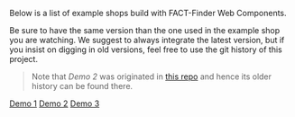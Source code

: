 Below is a list of example shops build with FACT-Finder Web Components.

Be sure to have the same version than the one used in the example shop you are watching. 
We suggest to always integrate the latest version, but if you insist on digging in old versions,
feel free to use the git history of this project.

 > Note that *Demo 2* was originated in [this repo](https://github.com/FACT-Finder-Web-Components/example-shop-impl)
 and hence its older history can be found there.

[Demo 1](https://fact-finder-web-components.github.io/shop-designs/Demo_1/index.html)
[Demo 2](https://fact-finder-web-components.github.io/shop-designs/Demo_2/index.html)
[Demo 3](https://fact-finder-web-components.github.io/shop-designs/Demo_3/dist/index.html)
